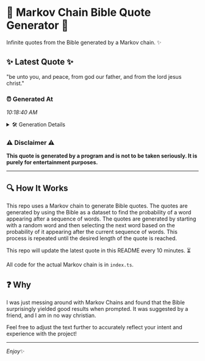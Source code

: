# 📖 Markov Chain Bible Quote Generator 📖

Infinite quotes from the Bible generated by a Markov chain. ✨

## ✨ Latest Quote ✨
"be unto you, and peace, from god our father, and from the lord jesus christ."

### ⏰ Generated At
*10:18:40 AM*

<details>
    <summary>🛠️ Generation Details</summary>
    <p>
        <strong>🌱 Seed:</strong> be<br>
        <strong>🔄 Iterations:</strong> 14<br>
        <strong>📜 Context History:</strong><br>[ be ]: unto<br>[ be, unto ]: you,<br>[ be, unto, you, ]: and<br>[ be, unto, you,, and ]: peace,<br>[ be, unto, you,, and, peace, ]: from<br>[ be, unto, you,, and, peace,, from ]: god<br>[ unto, you,, and, peace,, from, god ]: our<br>[ you,, and, peace,, from, god, our ]: father,<br>[ and, peace,, from, god, our, father, ]: and<br>[ peace,, from, god, our, father,, and ]: from<br>[ from, god, our, father,, and, from ]: the<br>[ god, our, father,, and, from, the ]: lord<br>[ our, father,, and, from, the, lord ]: jesus<br>[ father,, and, from, the, lord, jesus ]: christ.<br>
    </p>
</details>

### ⚠️ Disclaimer ⚠️
**This quote is generated by a program and is not to be taken seriously. It is purely for entertainment purposes.**

---

## 🔍 How It Works

This repo uses a Markov chain to generate Bible quotes. The quotes are generated by using the Bible as a dataset to find the probability of a word appearing after a sequence of words. The quotes are generated by starting with a random word and then selecting the next word based on the probability of it appearing after the current sequence of words. This process is repeated until the desired length of the quote is reached.

This repo will update the latest quote in this README every 10 minutes. ⏳

All code for the actual Markov chain is in `index.ts`.

## ❓ Why

I was just messing around with Markov Chains and found that the Bible surprisingly yielded good results when prompted. 
It was suggested by a friend, and I am in no way christian.

Feel free to adjust the text further to accurately reflect your intent and experience with the project!

---

*Enjoy*✨

